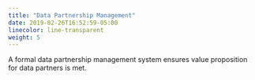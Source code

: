```yaml
---
title: "Data Partnership Management"
date: 2019-02-26T16:52:59-05:00
linecolor: line-transparent
weight: 5
---
```

A formal data partnership management system ensures value proposition for data partners is met.
